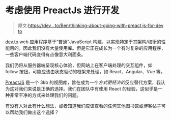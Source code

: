 # 考虑使用 PreactJs 进行开发

> 原文:[https://dev . to/Ben/thinking-about-going-with-preact js-for-dev to](https://dev.to/ben/thinking-about-going-with-preactjs-for-devto)

[dev.to](https://dev.to/) web 应用程序基于“普通”JavaScript 构建，以实现特定于其架构/权衡的性能目的，因此我们没有大量使用库。但是它正在成长为一个有时复杂的应用程序，一些客户端代码变得有点像意大利面条。

我们仍将从服务器端呈现核心体验，但网站上在客户端处理的交互组件，如 follow 按钮，可能应该由状态驱动的框架来处理，如 React、Angular、Vue 等。

[PreactJS](https://preactjs.com/) 是一个 3kb 的视图库，旨在成为一个*方式更经济的*反应替代方案，我认为这对我们来说是正确的选择。我们在团队中有使用 React 的经验，这似乎是一种非常干净的方式来处理我们的问题。

有没有人对此有什么想法，或者知道我们应该查看的任何其他图书馆或博客帖子可以帮助我们做出这个选择？